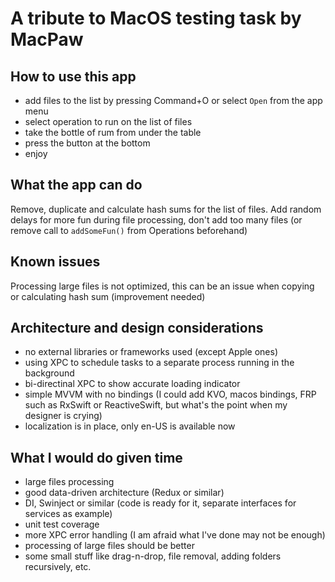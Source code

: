 #  A tribute to MacOS testing task by MacPaw

## How to use this app

* add files to the list by pressing Command+O or select `Open` from the app menu
* select operation to run on the list of files
* take the bottle of rum from under the table
* press the button at the bottom
* enjoy

## What the app can do

Remove, duplicate and calculate hash sums for the list of files.
Add random delays for more fun during file processing, don't add too many files (or remove call to `addSomeFun()` from Operations beforehand)

## Known issues

Processing large files is not optimized, this can be an issue when copying or calculating hash sum (improvement needed)

## Architecture and design considerations

* no external libraries or frameworks used (except Apple ones)
* using XPC to schedule tasks to a separate process running in the background
* bi-directinal XPC to show accurate loading indicator
* simple MVVM with no bindings (I could add KVO, macos bindings, FRP such as RxSwift or ReactiveSwift, but what's the point when my designer is crying)
* localization is in place, only en-US is available now

## What I would do given time

* large files processing
* good data-driven architecture (Redux or similar)
* DI, Swinject or similar (code is ready for it, separate interfaces for services as example)
* unit test coverage
* more XPC error handling (I am afraid what I've done may not be enough)
* processing of large files should be better
* some small stuff like drag-n-drop, file removal, adding folders recursively, etc. 
